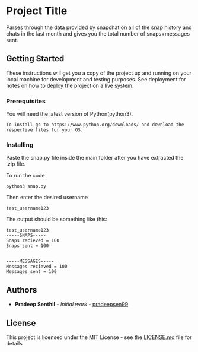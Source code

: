 # Project Title

Parses through the data provided by snapchat on all of the snap history and chats in the last month and gives you the total number of snaps+messages sent.

## Getting Started

These instructions will get you a copy of the project up and running on your local machine for development and testing purposes. See deployment for notes on how to deploy the project on a live system.

### Prerequisites

You will need the latest version of Python(python3).
```
To install go to https://www.python.org/downloads/ and download the respective files for your OS.
```

### Installing

Paste the snap.py file inside the main folder after you have extracted the .zip file.

To run the code 
```
python3 snap.py
```

Then enter the desired username
```
test_username123
```

The output should be something like this:
```
test_username123   
-----SNAPS-----
Snaps recieved = 100
Snaps sent = 100


-----MESSAGES-----
Messages recieved = 100
Messages sent = 100
```

## Authors

* **Pradeep Senthil** - *Initial work* - [pradeepsen99](https://github.com/pradeepsen99)

## License

This project is licensed under the MIT License - see the [LICENSE.md](LICENSE.md) file for details
